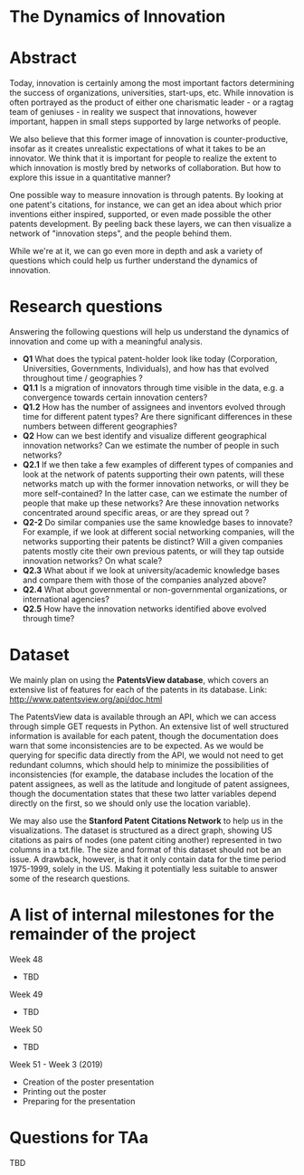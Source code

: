 # The Dynamics of Innovation

# Abstract
Today, innovation is certainly among the most important factors determining the success of organizations, universities, start-ups, etc. While innovation is often portrayed as the product of either one charismatic leader - or a ragtag team of geniuses - in reality we suspect that innovations, however important, happen in small steps supported by large networks of people.

We also believe that this former image of innovation is counter-productive, insofar as it creates unrealistic expectations of what it takes to be an innovator. We think that it is important for people to realize the extent to which innovation is mostly bred by networks of collaboration. But how to explore this issue in a quantitative manner?

One possible way to measure innovation is through patents. By looking at one patent's citations, for instance, we can get an idea about which prior inventions either inspired, supported, or even made possible the other patents development. By peeling back these layers, we can then visualize a network of "innovation steps", and the people behind them.

While we're at it, we can go even more in depth and ask a variety of questions which could help us further understand the dynamics of innovation.


# Research questions
Answering the following questions will help us understand the dynamics of innovation and come up with a meaningful analysis.
- **Q1** What does the typical patent-holder look like today (Corporation, Universities, Governments, Individuals), and how has that evolved throughout time / geographies ?
- **Q1.1** Is a migration of innovators through time visible in the data, e.g. a convergence towards certain innovation centers?
- **Q1.2** How has the number of assignees and inventors evolved through time for different patent types? Are there significant differences in these numbers between different geographies?  
- **Q2** How can we best identify and visualize different geographical innovation networks? Can we estimate the number of people in such networks?
- **Q2.1** If we then take a few examples of different types of companies and look at the network of patents supporting their own patents, will these networks match up with the former innovation networks, or will they be more self-contained? In the latter case, can we estimate the number of people that make up these networks? Are these innovation networks concentrated around specific areas, or are they spread out ?
- **Q2-2** Do similar companies use the same knowledge bases to innovate? For example, if we look at different social networking companies, will the networks supporting their patents be distinct? Will a given companies patents mostly cite their own previous patents, or will they tap outside innovation networks? On what scale?
- **Q2.3**  What about if we look at university/academic knowledge bases and compare them with those of the companies analyzed above?
- **Q2.4** What about governmental or non-governmental organizations, or international agencies?  
- **Q2.5** How have the innovation networks identified above evolved through time?


# Dataset
We mainly plan on using the **PatentsView database**, which covers an extensive list of features for each of the patents in its database.
Link: http://www.patentsview.org/api/doc.html

The PatentsView data  is available through an API, which we can access through simple GET requests in Python. An extensive list of well structured information is available for each patent, though the documentation does warn that some inconsistencies are to be expected. As we would be querying for specific data directly from the API, we would not need to get redundant columns, which should help to minimize the possibilities of inconsistencies (for example, the database includes the location of the patent assignees, as well as the latitude and longitude of patent assignees, though the documentation states that these two latter variables depend directly on the first, so we should only use the location variable).

We may also use the **Stanford Patent Citations Network** to help us in the visualizations. The dataset is structured as a direct graph, showing US citations as pairs of nodes (one patent citing another) represented in two columns in a txt.file. The size and format of this dataset should not be an issue. A drawback, however, is that it only contain data for the time period 1975-1999, solely in the US. Making it potentially less suitable to answer some of the research questions.


# A list of internal milestones for the remainder of the project
Week 48
- TBD

Week 49
- TBD

Week 50
- TBD

Week 51 - Week 3 (2019)
- Creation of the poster presentation
- Printing out the poster
- Preparing for the presentation

# Questions for TAa
TBD
